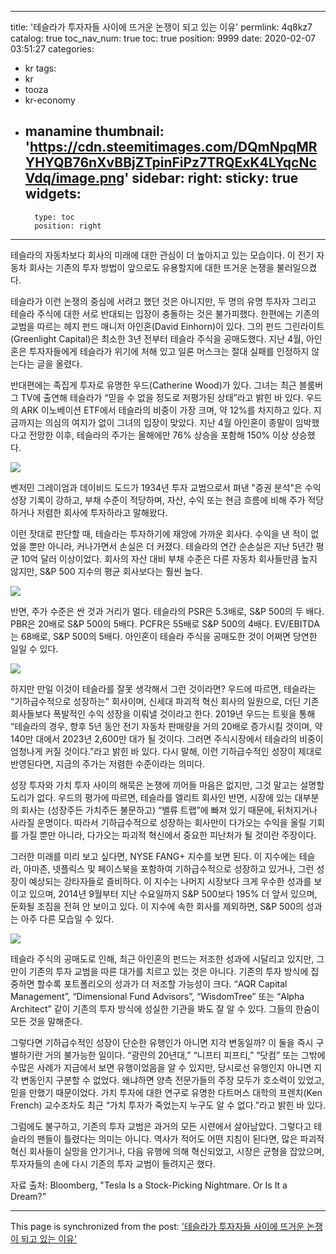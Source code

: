 
---
title: '테슬라가 투자자들 사이에 뜨거운 논쟁이 되고 있는 이유'
permlink: 4q8kz7
catalog: true
toc_nav_num: true
toc: true
position: 9999
date: 2020-02-07 03:51:27
categories:
- kr
tags:
- kr
- tooza
- kr-economy
- manamine
thumbnail: 'https://cdn.steemitimages.com/DQmNpqMRYHYQB76nXvBBjZTpinFiPz7TRQExK4LYqcNcVdq/image.png'
sidebar:
    right:
        sticky: true
widgets:
    -
        type: toc
        position: right
---


테슬라의 자동차보다 회사의 미래에 대한 관심이 더 높아지고 있는 모습이다. 이 전기 자동차 회사는 기존의 투자 방법이 앞으로도 유용할지에 대한 뜨거운 논쟁을 불러일으켰다.

테슬라가 이런 논쟁의 중심에 서려고 했던 것은 아니지만, 두 명의 유명 투자자 그리고 테슬라 주식에 대한 서로 반대되는 입장이 충돌하는 것은 불가피했다. 한편에는 기존의 교범을 따르는 헤지 펀드 매니저 아인혼(David Einhorn)이 있다. 그의 펀드 그린라이트(Greenlight Capital)은 최소한 3년 전부터 테슬라 주식을 공매도했다. 지난 4월, 아인혼은 투자자들에게 테슬라가 위기에 처해 있고 일론 머스크는 절대 실패를 인정하지 않는다는 글을 올렸다.

반대편에는 족집게 투자로 유명한 우드(Catherine Wood)가 있다. 그녀는 최근 블룸버그 TV에 출연해 테슬라가 “믿을 수 없을 정도로 저평가된 상태”라고 밝힌 바 있다. 우드의 ARK 이노베이션 ETF에서 테슬라의 비중이 가장 크며, 약 12​​%를 차지하고 있다. 지금까지는 의심의 여지가 없이 그녀의 입장이 맞았다. 지난 4월 아인혼이 종말이 임박했다고 전망한 이후, 테슬라의 주가는 올해에만 76% 상승을 포함해 150% 이상 상승했다.

![](https://cdn.steemitimages.com/DQmNpqMRYHYQB76nXvBBjZTpinFiPz7TRQExK4LYqcNcVdq/image.png)

벤저민 그레이엄과 데이비드 도드가 1934년 투자 교범으로서 펴낸 "증권 분석"은 수익 성장 기록이 강하고, 부채 수준이 적당하며, 자산, 수익 또는 현금 흐름에 비해 주가 적당하거나 저렴한 회사에 투자하라고 말해왔다.

이런 잣대로 판단할 때, 테슬라는 투자하기에 재앙에 가까운 회사다. 수익을 낸 적이 없었을 뿐만 아니라, 커나가면서 손실은 더 커졌다. 테슬라의 연간 순손실은 지난 5년간 평균 10억 달러 이상이었다. 회사의 자산 대비 부채 수준은 다른 자동차 회사들만큼 높지 않지만, S&P 500 지수의 평균 회사보다는 훨씬 높다.

![](https://cdn.steemitimages.com/DQmReJNUAF8aQRMUQ4ngzKGFBpfcefDT4Pe53J4R1tL6Kvw/image.png)

반면, 주가 수준은 싼 것과 거리가 멀다. 테슬라의 PSR은 5.3배로, S&P 500의 두 배다. PBR은 20배로 S&P 500의 5배다. PCFR은 55배로 S&P 500의 4배다. EV/EBITDA는 68배로, S&P 500의 5배다. 아인혼이 테슬라 주식을 공매도한 것이 어쩌면 당연한 일일 수 있다.

![](https://cdn.steemitimages.com/DQmTN6M6KFq1EevMHqTaDkUb78u9Wsh83hc7bVpyV53eX2b/image.png)

하지만 만일 이것이 테슬라를 잘못 생각해서 그런 것이라면? 우드에 따르면, 테슬라는 “기하급수적으로 성장하는” 회사이며, 신세대 파괴적 혁신 회사의 일원으로, 더딘 기존 회사들보다 폭발적인 수익 성장을 이뤄낼 것이라고 한다. 2019년 우드는 트윗을 통해 “테슬라의 경우, 향후 5년 동안 전기 자동차 판매량을 거의 20배로 증가시킬 것이며, 약 140만 대에서 2023년 2,600만 대가 될 것이다. 그러면 주식시장에서 테슬라의 비중이 엄청나게 커질 것이다.”라고 밝힌 바 있다. 다시 말해, 이런 기하급수적인 성장이 제대로 반영된다면, 지금의 주가는 저렴한 수준이라는 의미다.

성장 투자와 가치 투자 사이의 해묵은 논쟁에 끼어들 마음은 없지만, 그것 말고는 설명할 도리가 없다. 우드의 평가에 따르면, 테슬라를 엘리트 회사인 반면, 시장에 있는 대부분의 회사는 (성장주든 가치주든 불문하고) “밸류 트랩”에 빠져 있기 때문에, 뒤처지거나 사라질 운명이다. 따라서 기하급수적으로 성장하는 회사만이 다가오는 수익을 올릴 기회를 가질 뿐만 아니라, 다가오는 파괴적 혁신에서 중요한 피난처가 될 것이란 주장이다.

그러한 미래를 미리 보고 싶다면, NYSE FANG+ 지수를 보면 된다. 이 지수에는 테슬라, 아마존, 넷플릭스 및 페이스북을 포함하여 기하급수적으로 성장하고 있거나, 그런 성장이 예상되는 강타자들로 즐비하다. 이 지수는 나머지 시장보다 크게 우수한 성과를 보이고 있으며, 2014년 9월부터 지난 수요일까지 S&P 500보다 195% 더 앞서 있으며, 둔화될 조짐을 전혀 안 보이고 있다. 이 지수에 속한 회사를 제외하면, S&P 500의 성과는 아주 다른 모습일 수 있다.

![](https://cdn.steemitimages.com/DQmRWD3kXysAhxWUZjWqDwqcWxXiwebzJjm1QAJC4EhkHT4/image.png)

테슬라 주식의 공매도로 인해, 최근 아인혼의 펀드는 저조한 성과에 시달리고 있지만, 그만이 기존의 투자 교범을 따른 대가를 치르고 있는 것은 아니다. 기존의 투자 방식에 집중하면 할수록 포트폴리오의 성과가 더 저조할 가능성이 크다. “AQR Capital Management”, “Dimensional Fund Advisors”, “WisdomTree” 또는 “Alpha Architect” 같이 기존의 투자 방식에 성실한 기관을 봐도 잘 알 수 있다. 그들의 한숨이 모든 것을 말해준다.

그렇다면 기하급수적인 성장이 단순한 유행인가 아니면 지각 변동일까? 이 둘을 즉시 구별하기란 거의 불가능한 일이다. “광란의 20년대,” “니프티 피프티,” “닷컴” 또는 그밖에 수많은 사례가 지금에서 보면 유행이었음을 알 수 있지만, 당시로선 유행인지 아니면 지각 변동인지 구분할 수 없었다. 왜냐하면 양측 전문가들의 주장 모두가 호소력이 있었고, 믿을 만했기 때문이었다. 가치 투자에 대한 연구로 유명한 다트머스 대학의 프렌치(Ken French) 교수조차도 최근 “가치 투자가 죽었는지 누구도 알 수 없다.”라고 밝힌 바 있다.

그럼에도 불구하고, 기존의 투자 교범은 과거의 모든 시련에서 살아남았다. 그렇다고 테슬라의 팬들이 틀렸다는 의미는 아니다. 역사가 적어도 어떤 지침이 된다면, 많은 파괴적 혁신 회사들이 실망을 안기거나, 다음 유행에 의해 혁신되었고, 시장은 균형을 잡았으며, 투자자들의 손에 다시 기존의 투자 교범이 들려지곤 했다.

자료 출처: Bloomberg, "Tesla Is a Stock-Picking Nightmare. Or Is It a Dream?"

- - -

This page is synchronized from the post: ['테슬라가 투자자들 사이에 뜨거운 논쟁이 되고 있는 이유'](https://steemit.com/@pius.pius/4q8kz7)
